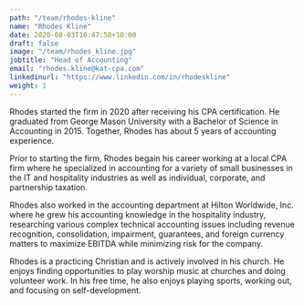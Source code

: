```yaml
---
path: "/team/rhodes-kline"
name: "Rhodes Kline"
date: 2020-08-03T10:47:58+10:00
draft: false
image: "/team/rhodes_kline.jpg"
jobtitle: "Head of Accounting"
email: "rhodes.kline@kat-cpa.com"
linkedinurl: "https://www.linkedin.com/in/rhodeskline"
weight: 1
---
```


Rhodes started the firm in 2020 after receiving his CPA certification. He graduated from George Mason University with a Bachelor of Science in Accounting in 2015. Together, Rhodes has about 5 years of accounting experience.

Prior to starting the firm, Rhodes begain his career working at a local CPA firm where he specialized in accounting for a variety of small businesses in the IT and hospitality industries as well as individual, corporate, and partnership taxation.

Rhodes also worked in the accounting department at Hilton Worldwide, Inc. where he grew his accounting knowledge in the hospitality industry, researching various complex technical accounting issues including revenue recognition, consolidation, impairment, guarantees, and foreign currency matters to maximize EBITDA while minimizing risk for the company.

Rhodes is a practicing Christian and is actively involved in his church. He enjoys finding opportunities to play worship music at churches and doing volunteer work. In his free time, he also enjoys playing sports, working out, and focusing on self-development.

